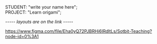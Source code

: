 

STUDENT: "write your name here";    
PROJECT: "Learn origami";



----- _layouts are on the link_ -----

https://www.figma.com/file/Eha0yQ72PJBRHi6IRdltLs/Sotbit-Teaching?node-id=0%3A1